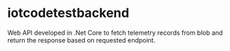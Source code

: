 # iotcodetestbackend
Web API developed in .Net Core to fetch telemetry records from blob and return the response based on requested endpoint.
